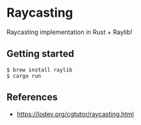 # Raycasting

Raycasting implementation in Rust + Raylib!

## Getting started
```
$ brew install raylib
$ cargo run
```

## References
* https://lodev.org/cgtutor/raycasting.html

